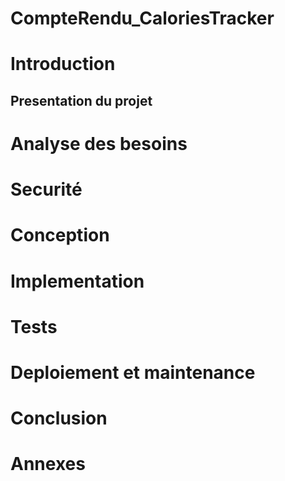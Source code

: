 # CompteRendu_CaloriesTracker

# Introduction
## Presentation du projet
# Analyse des besoins

# Securité

# Conception

# Implementation

# Tests

# Deploiement et maintenance

# Conclusion

# Annexes
